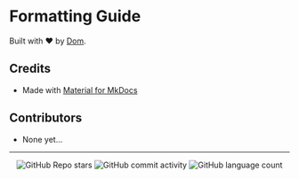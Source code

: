 # Formatting Guide

Built with ❤️ by [Dom](https://github.com/uravgcatboy).

## Credits

* Made with [Material for MkDocs](https://squidfunk.github.io/mkdocs-material/)

## Contributors

* None yet...


<!-- Footer -->

---

<p align="center">
  <img alt="GitHub Repo stars" src="https://img.shields.io/github/stars/uravgcatboy/formatting?style=for-the-badge">
  <img alt="GitHub commit activity" src="https://img.shields.io/github/commit-activity/m/uravgcatboy/formatting?style=for-the-badge">
  <img alt="GitHub language count" src="https://img.shields.io/github/languages/count/uravgcatboy/formatting?style=for-the-badge">
</p>
